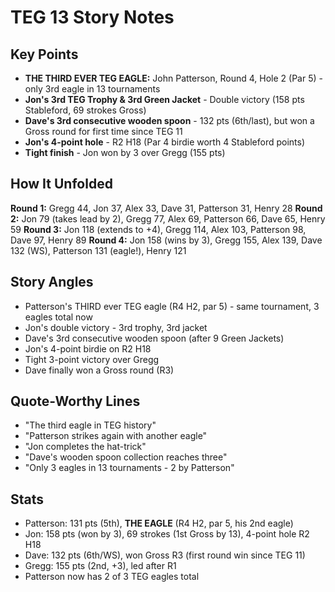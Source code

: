 # TEG 13 Story Notes

## Key Points
- **THE THIRD EVER TEG EAGLE:** John Patterson, Round 4, Hole 2 (Par 5) - only 3rd eagle in 13 tournaments
- **Jon's 3rd TEG Trophy & 3rd Green Jacket** - Double victory (158 pts Stableford, 69 strokes Gross)
- **Dave's 3rd consecutive wooden spoon** - 132 pts (6th/last), but won a Gross round for first time since TEG 11
- **Jon's 4-point hole** - R2 H18 (Par 4 birdie worth 4 Stableford points)
- **Tight finish** - Jon won by 3 over Gregg (155 pts)

## How It Unfolded
**Round 1:** Gregg 44, Jon 37, Alex 33, Dave 31, Patterson 31, Henry 28
**Round 2:** Jon 79 (takes lead by 2), Gregg 77, Alex 69, Patterson 66, Dave 65, Henry 59
**Round 3:** Jon 118 (extends to +4), Gregg 114, Alex 103, Patterson 98, Dave 97, Henry 89
**Round 4:** Jon 158 (wins by 3), Gregg 155, Alex 139, Dave 132 (WS), Patterson 131 (eagle!), Henry 121

## Story Angles
- Patterson's THIRD ever TEG eagle (R4 H2, par 5) - same tournament, 3 eagles total now
- Jon's double victory - 3rd trophy, 3rd jacket
- Dave's 3rd consecutive wooden spoon (after 9 Green Jackets)
- Jon's 4-point birdie on R2 H18
- Tight 3-point victory over Gregg
- Dave finally won a Gross round (R3)

## Quote-Worthy Lines
- "The third eagle in TEG history"
- "Patterson strikes again with another eagle"
- "Jon completes the hat-trick"
- "Dave's wooden spoon collection reaches three"
- "Only 3 eagles in 13 tournaments - 2 by Patterson"

## Stats
- Patterson: 131 pts (5th), **THE EAGLE** (R4 H2, par 5, his 2nd eagle)
- Jon: 158 pts (won by 3), 69 strokes (1st Gross by 13), 4-point hole R2 H18
- Dave: 132 pts (6th/WS), won Gross R3 (first round win since TEG 11)
- Gregg: 155 pts (2nd, +3), led after R1
- Patterson now has 2 of 3 TEG eagles total
